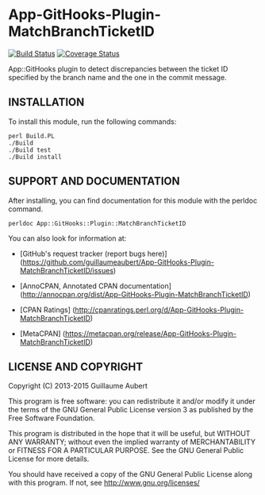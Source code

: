 App-GitHooks-Plugin-MatchBranchTicketID
=======================================

[![Build Status](https://travis-ci.org/guillaumeaubert/App-GitHooks-Plugin-MatchBranchTicketID.png?branch=master)](https://travis-ci.org/guillaumeaubert/App-GitHooks-Plugin-MatchBranchTicketID)
[![Coverage Status](https://coveralls.io/repos/guillaumeaubert/App-GitHooks-Plugin-MatchBranchTicketID/badge.png?branch=master)](https://coveralls.io/r/guillaumeaubert/App-GitHooks-Plugin-MatchBranchTicketID?branch=master)

App::GitHooks plugin to detect discrepancies between the ticket ID specified by
the branch name and the one in the commit message.


INSTALLATION
------------

To install this module, run the following commands:

	perl Build.PL
	./Build
	./Build test
	./Build install


SUPPORT AND DOCUMENTATION
-------------------------

After installing, you can find documentation for this module with the
perldoc command.

	perldoc App::GitHooks::Plugin::MatchBranchTicketID


You can also look for information at:

 * [GitHub's request tracker (report bugs here)]
   (https://github.com/guillaumeaubert/App-GitHooks-Plugin-MatchBranchTicketID/issues)

 * [AnnoCPAN, Annotated CPAN documentation]
   (http://annocpan.org/dist/App-GitHooks-Plugin-MatchBranchTicketID)

 * [CPAN Ratings]
   (http://cpanratings.perl.org/d/App-GitHooks-Plugin-MatchBranchTicketID)

 * [MetaCPAN]
   (https://metacpan.org/release/App-GitHooks-Plugin-MatchBranchTicketID)


LICENSE AND COPYRIGHT
---------------------

Copyright (C) 2013-2015 Guillaume Aubert

This program is free software: you can redistribute it and/or modify it under
the terms of the GNU General Public License version 3 as published by the Free
Software Foundation.

This program is distributed in the hope that it will be useful, but WITHOUT ANY
WARRANTY; without even the implied warranty of MERCHANTABILITY or FITNESS FOR A
PARTICULAR PURPOSE. See the GNU General Public License for more details.

You should have received a copy of the GNU General Public License along with
this program. If not, see http://www.gnu.org/licenses/

